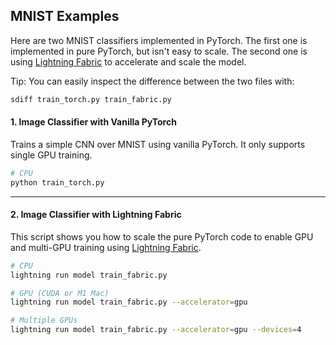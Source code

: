 ## MNIST Examples

Here are two MNIST classifiers implemented in PyTorch.
The first one is implemented in pure PyTorch, but isn't easy to scale.
The second one is using [Lightning Fabric](https://lightning.ai/docs/fabric) to accelerate and scale the model.

Tip: You can easily inspect the difference between the two files with:

```bash
sdiff train_torch.py train_fabric.py
```

#### 1. Image Classifier with Vanilla PyTorch

Trains a simple CNN over MNIST using vanilla PyTorch. It only supports single GPU training.

```bash
# CPU
python train_torch.py
```

______________________________________________________________________

#### 2. Image Classifier with Lightning Fabric

This script shows you how to scale the pure PyTorch code to enable GPU and multi-GPU training using [Lightning Fabric](https://lightning.ai/docs/fabric).

```bash
# CPU
lightning run model train_fabric.py

# GPU (CUDA or M1 Mac)
lightning run model train_fabric.py --accelerator=gpu

# Multiple GPUs
lightning run model train_fabric.py --accelerator=gpu --devices=4
```
